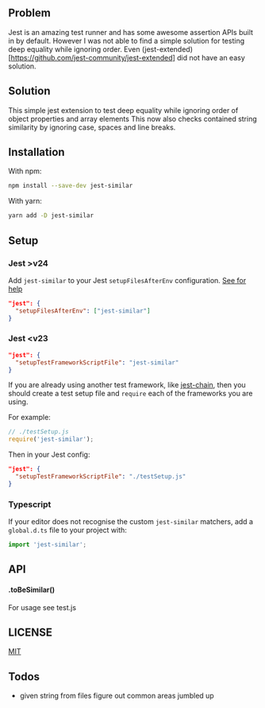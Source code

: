 ## Problem
Jest is an amazing test runner and has some awesome assertion APIs built in by default.
However I was not able to find a simple solution for testing deep equality while ignoring order.
Even (jest-extended)[https://github.com/jest-community/jest-extended] did not have an easy solution.

## Solution
This simple jest extension to test deep equality while ignoring order of object properties and array elements
This now also checks contained string similarity by ignoring case, spaces and line breaks.

## Installation

With npm:
```sh
npm install --save-dev jest-similar
```

With yarn:
```sh
yarn add -D jest-similar
```

## Setup

### Jest >v24

Add `jest-similar` to your Jest `setupFilesAfterEnv` configuration. [See for help](https://jestjs.io/docs/en/configuration.html#setupfilesafterenv-array)

``` json
"jest": {
  "setupFilesAfterEnv": ["jest-similar"]
}
```

### Jest <v23

```json
"jest": {
  "setupTestFrameworkScriptFile": "jest-similar"
}
```

If you are already using another test framework, like [jest-chain](https://github.com/mattphillips/jest-chain), then you should create a test setup file and `require` each of the frameworks you are using.

For example:

```js
// ./testSetup.js
require('jest-similar');
```

Then in your Jest config:

```json
"jest": {
  "setupTestFrameworkScriptFile": "./testSetup.js"
}
```

### Typescript

If your editor does not recognise the custom `jest-similar` matchers, add a `global.d.ts` file to your project with:

```ts
import 'jest-similar';
```

## API

#### .toBeSimilar()

For usage see test.js

## LICENSE

[MIT](/LICENSE)


## Todos
- given string from files figure out common areas jumbled up
